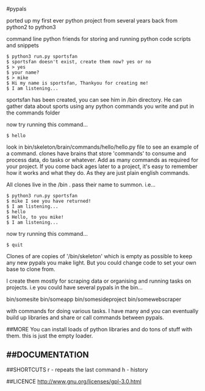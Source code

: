 #pypals

ported up my first ever python project from several years back from python2 to python3

command line python friends for storing and running python code scripts and snippets

	$ python3 run.py sportsfan
	$ sportsfan doesn't exist, create them now? yes or no
	$ > yes
	$ your name?
	$ > mike
	$ Hi my name is sportsfan, Thankyou for creating me!
	$ I am listening...

sportsfan has been created, you can see him in /bin directory. He can gather data about sports using any python commands you write and put in the commands folder

now try running this command...

	$ hello

look in bin/skeleton/brain/commands/hello/hello.py file to see an example of a command. clones have brains that store 'commands' to consume and process data, do tasks or whatever. Add as many commands as required for your project. If you come back ages later to a project, it's easy to remember how it works and what they do. As they are just plain english commands.

All clones live in the /bin . pass their name to summon. i.e...

	$ python3 run.py sportsfan
	$ mike I see you have returned!
	$ I am listening...
	$ hello
	$ Hello, to you mike!
	$ I am listening...

now try running this command...

	$ quit

Clones of are copies of '/bin/skeleton' which is empty as possible to keep any new pypals you make light. But you could change code to set your own base to clone from.

I create them mostly for scraping data or organising and running tasks on projects. i.e you could have several pypals in the bin...

bin/somesite
bin/someapp
bin/somesideproject
bin/somewebscraper

with commands for doing various tasks. I have many and you can eventually build up libraries and share or call commands between pypals.

##MORE
You can install loads of python libraries and do tons of stuff with them. this is just the empty loader.

##DOCUMENTATION
--

##SHORTCUTS
r - repeats the last command
h - history

##LICENCE
http://www.gnu.org/licenses/gpl-3.0.html